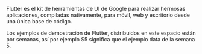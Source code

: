 Flutter es el kit de herramientas de UI de Google para realizar hermosas aplicaciones, compiladas nativamente, para móvil, web y escritorio desde una única base de código.

Los ejemplos de demostración de Flutter, distribuidos en este espacio están por semanas, así por ejemplo S5 significa que el ejemplo data de la semana 5.
